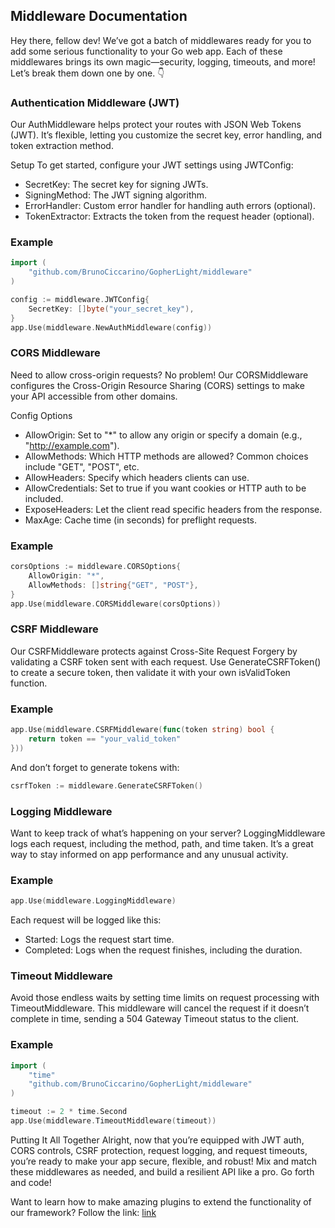 ## Middleware Documentation
Hey there, fellow dev! We’ve got a batch of middlewares ready for you to add some serious functionality to your Go web app. Each of these middlewares brings its own magic—security, logging, timeouts, and more! Let’s break them down one by one. 👇

### Authentication Middleware (JWT)
Our AuthMiddleware helps protect your routes with JSON Web Tokens (JWT). It’s flexible, letting you customize the secret key, error handling, and token extraction method.

Setup
To get started, configure your JWT settings using JWTConfig:

* SecretKey: The secret key for signing JWTs.
* SigningMethod: The JWT signing algorithm.
* ErrorHandler: Custom error handler for handling auth errors (optional).
* TokenExtractor: Extracts the token from the request header (optional).

### Example

```go
import (
	"github.com/BrunoCiccarino/GopherLight/middleware"
)

config := middleware.JWTConfig{
	SecretKey: []byte("your_secret_key"),
}
app.Use(middleware.NewAuthMiddleware(config))
```

### CORS Middleware
Need to allow cross-origin requests? No problem! Our CORSMiddleware configures the Cross-Origin Resource Sharing (CORS) settings to make your API accessible from other domains.

Config Options
* AllowOrigin: Set to "*" to allow any origin or specify a domain (e.g., "http://example.com").
* AllowMethods: Which HTTP methods are allowed? Common choices include "GET", "POST", etc.
* AllowHeaders: Specify which headers clients can use.
* AllowCredentials: Set to true if you want cookies or HTTP auth to be included.
* ExposeHeaders: Let the client read specific headers from the response.
* MaxAge: Cache time (in seconds) for preflight requests.

### Example
```go
corsOptions := middleware.CORSOptions{
	AllowOrigin: "*",
	AllowMethods: []string{"GET", "POST"},
}
app.Use(middleware.CORSMiddleware(corsOptions))
```

### CSRF Middleware
Our CSRFMiddleware protects against Cross-Site Request Forgery by validating a CSRF token sent with each request. Use GenerateCSRFToken() to create a secure token, then validate it with your own isValidToken function.

### Example

```go
app.Use(middleware.CSRFMiddleware(func(token string) bool {
	return token == "your_valid_token"
}))
```

And don’t forget to generate tokens with:
```go
csrfToken := middleware.GenerateCSRFToken()
```

### Logging Middleware
Want to keep track of what’s happening on your server? LoggingMiddleware logs each request, including the method, path, and time taken. It’s a great way to stay informed on app performance and any unusual activity.

### Example
```go
app.Use(middleware.LoggingMiddleware)
```
Each request will be logged like this:

* Started: Logs the request start time.
* Completed: Logs when the request finishes, including the duration.

### Timeout Middleware
Avoid those endless waits by setting time limits on request processing with TimeoutMiddleware. This middleware will cancel the request if it doesn’t complete in time, sending a 504 Gateway Timeout status to the client.

### Example
```go
import (
	"time"
	"github.com/BrunoCiccarino/GopherLight/middleware"
)

timeout := 2 * time.Second
app.Use(middleware.TimeoutMiddleware(timeout))
```

Putting It All Together
Alright, now that you’re equipped with JWT auth, CORS controls, CSRF protection, request logging, and request timeouts, you’re ready to make your app secure, flexible, and robust! Mix and match these middlewares as needed, and build a resilient API like a pro. Go forth and code!

Want to learn how to make amazing plugins to extend the functionality of our framework? Follow the link: [link](./plugins.md)